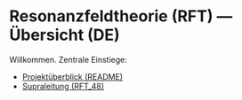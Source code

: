 # Resonanzfeldtheorie (RFT) — Übersicht (DE)

Willkommen. Zentrale Einstiege:
- [Projektüberblick (README)](../../de/README.md)
- [Supraleitung (RFT_48)](fortgeschritten/RFT_48_Supraleitung.md)
